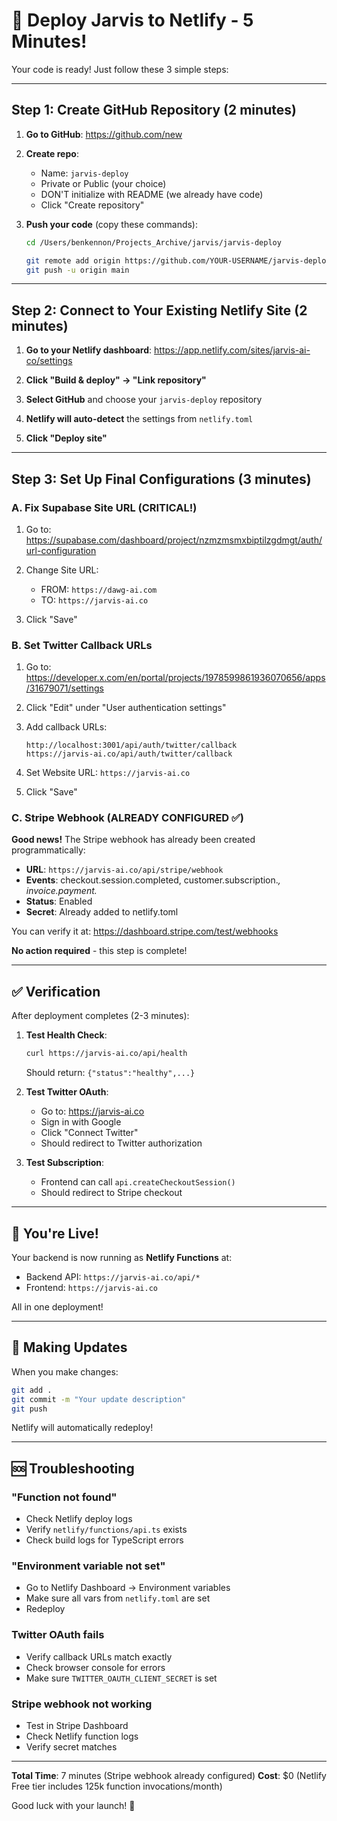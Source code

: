 # 🚀 Deploy Jarvis to Netlify - 5 Minutes!

Your code is ready! Just follow these 3 simple steps:

---

## Step 1: Create GitHub Repository (2 minutes)

1. **Go to GitHub**: https://github.com/new

2. **Create repo**:
   - Name: `jarvis-deploy`
   - Private or Public (your choice)
   - DON'T initialize with README (we already have code)
   - Click "Create repository"

3. **Push your code** (copy these commands):
   ```bash
   cd /Users/benkennon/Projects_Archive/jarvis/jarvis-deploy

   git remote add origin https://github.com/YOUR-USERNAME/jarvis-deploy.git
   git push -u origin main
   ```

---

## Step 2: Connect to Your Existing Netlify Site (2 minutes)

1. **Go to your Netlify dashboard**:
   https://app.netlify.com/sites/jarvis-ai-co/settings

2. **Click "Build & deploy" → "Link repository"**

3. **Select GitHub** and choose your `jarvis-deploy` repository

4. **Netlify will auto-detect** the settings from `netlify.toml`

5. **Click "Deploy site"**

---

## Step 3: Set Up Final Configurations (3 minutes)

### A. Fix Supabase Site URL (CRITICAL!)

1. Go to: https://supabase.com/dashboard/project/nzmzmsmxbiptilzgdmgt/auth/url-configuration

2. Change Site URL:
   - FROM: `https://dawg-ai.com`
   - TO: `https://jarvis-ai.co`

3. Click "Save"

### B. Set Twitter Callback URLs

1. Go to: https://developer.x.com/en/portal/projects/1978599861936070656/apps/31679071/settings

2. Click "Edit" under "User authentication settings"

3. Add callback URLs:
   ```
   http://localhost:3001/api/auth/twitter/callback
   https://jarvis-ai.co/api/auth/twitter/callback
   ```

4. Set Website URL: `https://jarvis-ai.co`

5. Click "Save"

### C. Stripe Webhook (ALREADY CONFIGURED ✅)

**Good news!** The Stripe webhook has already been created programmatically:

- **URL**: `https://jarvis-ai.co/api/stripe/webhook`
- **Events**: checkout.session.completed, customer.subscription.*, invoice.payment.*
- **Status**: Enabled
- **Secret**: Already added to netlify.toml

You can verify it at: https://dashboard.stripe.com/test/webhooks

**No action required** - this step is complete!

---

## ✅ Verification

After deployment completes (2-3 minutes):

1. **Test Health Check**:
   ```bash
   curl https://jarvis-ai.co/api/health
   ```
   Should return: `{"status":"healthy",...}`

2. **Test Twitter OAuth**:
   - Go to: https://jarvis-ai.co
   - Sign in with Google
   - Click "Connect Twitter"
   - Should redirect to Twitter authorization

3. **Test Subscription**:
   - Frontend can call `api.createCheckoutSession()`
   - Should redirect to Stripe checkout

---

## 🎉 You're Live!

Your backend is now running as **Netlify Functions** at:
- Backend API: `https://jarvis-ai.co/api/*`
- Frontend: `https://jarvis-ai.co`

All in one deployment!

---

## 🔧 Making Updates

When you make changes:

```bash
git add .
git commit -m "Your update description"
git push
```

Netlify will automatically redeploy!

---

## 🆘 Troubleshooting

### "Function not found"
- Check Netlify deploy logs
- Verify `netlify/functions/api.ts` exists
- Check build logs for TypeScript errors

### "Environment variable not set"
- Go to Netlify Dashboard → Environment variables
- Make sure all vars from `netlify.toml` are set
- Redeploy

### Twitter OAuth fails
- Verify callback URLs match exactly
- Check browser console for errors
- Make sure `TWITTER_OAUTH_CLIENT_SECRET` is set

### Stripe webhook not working
- Test in Stripe Dashboard
- Check Netlify function logs
- Verify secret matches

---

**Total Time**: 7 minutes (Stripe webhook already configured)
**Cost**: $0 (Netlify Free tier includes 125k function invocations/month)

Good luck with your launch! 🚀
